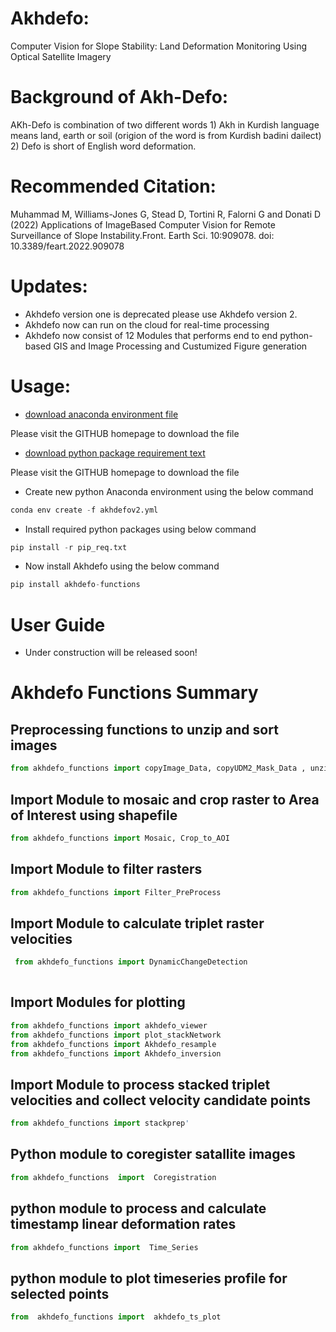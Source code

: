 
# Akhdefo: 
Computer Vision for Slope Stability: Land Deformation Monitoring Using Optical Satellite Imagery
# Background of Akh-Defo:
AKh-Defo is combination of two different words 1) Akh in Kurdish language means land, earth or soil (origion of the word is from Kurdish badini dailect) 2) Defo is short of English word deformation.

# Recommended Citation:
Muhammad M, Williams-Jones G, Stead D, Tortini R, Falorni G and Donati D (2022) Applications of ImageBased Computer Vision for Remote Surveillance of Slope Instability.Front. Earth Sci. 10:909078. doi: 10.3389/feart.2022.909078

# Updates:
* Akhdefo version one is deprecated please use Akhdefo version 2.
* Akhdefo now can run on the cloud for real-time processing
* Akhdefo now consist of 12 Modules that performs end to end python-based GIS and Image Processing and Custumized Figure generation

# Usage:
* [download anaconda environment file](akhdefov2.yml) 

Please visit the GITHUB homepage to download the file

* [download python package requirement text](pip_req.txt) 

Please visit the GITHUB homepage to download the file

* Create new python Anaconda environment using the below command

```python
conda env create -f akhdefov2.yml

```

* Install required python packages using below command

```python
pip install -r pip_req.txt
```

* Now install Akhdefo using the below command

```python
pip install akhdefo-functions
```

# User Guide
* Under construction will be released soon!

# Akhdefo Functions Summary

##  Preprocessing functions to unzip and sort images

```python
from akhdefo_functions import copyImage_Data, copyUDM2_Mask_Data , unzip
```

##   Import Module to mosaic and crop raster to Area of Interest using shapefile

```python
from akhdefo_functions import Mosaic, Crop_to_AOI
```

##  Import Module to filter rasters

```python
from akhdefo_functions import Filter_PreProcess
```

## Import Module to calculate triplet raster velocities

```python
 from akhdefo_functions import DynamicChangeDetection
 
 ```

##  Import Modules for plotting

```python
from akhdefo_functions import akhdefo_viewer
from akhdefo_functions import plot_stackNetwork
from akhdefo_functions import Akhdefo_resample
from akhdefo_functions import Akhdefo_inversion
```

##  Import Module to process stacked triplet velocities and collect velocity candidate points

```python
from akhdefo_functions import stackprep'
```
##  Python module to coregister satallite images

```python
from akhdefo_functions  import  Coregistration
```

##  python module to process and calculate timestamp linear deformation rates

```python
from akhdefo_functions import  Time_Series
```

##  python module to plot timeseries profile for selected points

```python
from  akhdefo_functions import  akhdefo_ts_plot

```